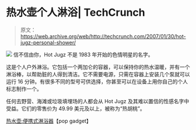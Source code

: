 # 热水壶个人淋浴| TechCrunch

> 原文：<https://web.archive.org/web/http://techcrunch.com/2007/01/30/hot-jugz-personal-shower/>

![](img/b5ef65ab130366f2301eac500d9cd1aa.png)
信不信由你，Hot Jugz 不是 1983 年开始的色情明星的名字。

这是个人户外淋浴。它包括一个两加仑的容器，可以保持你的热水温暖，并有一个淋浴棒，以帮助脏的人得到清洁。它不需要电源，只需在容器上安装几个泵就可以运行 16 分钟。有很多不同的型号可供选择，你甚至可以在设备上用你自己的个人标志制作一个。

任何去野营、海滩或垃圾填埋场的人都会从 Hot Jugz 及其难以置信的性感名字中受益。它们的零售价为 49.99 美元及以上，被称为“热胡桃”。

[热水壶:便携式淋浴器](https://web.archive.org/web/20160503164348/http://www.popgadget.net/2007/01/hot_jugz_a_port.php)【pop gadget】